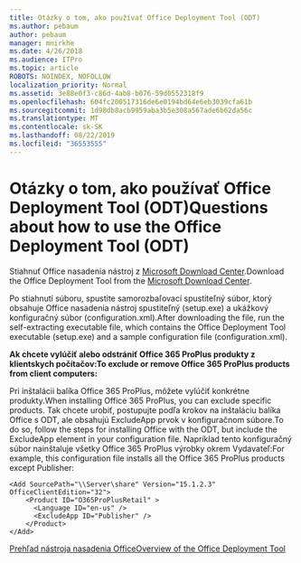 ```yaml
---
title: Otázky o tom, ako používať Office Deployment Tool (ODT)
ms.author: pebaum
author: pebaum
manager: mnirkhe
ms.date: 4/26/2018
ms.audience: ITPro
ms.topic: article
ROBOTS: NOINDEX, NOFOLLOW
localization_priority: Normal
ms.assetid: 3e88e0f3-c86d-4ab8-b076-59d0552318f9
ms.openlocfilehash: 604fc200517316de6e0194bd64e6eb3039cfa61b
ms.sourcegitcommit: 1d98db8acb9959aba3b5e308a567ade6b62da56c
ms.translationtype: MT
ms.contentlocale: sk-SK
ms.lasthandoff: 08/22/2019
ms.locfileid: "36553555"
---
```

# <a name="questions-about-how-to-use-the-office-deployment-tool-odt"></a><span data-ttu-id="fdf09-102">Otázky o tom, ako používať Office Deployment Tool (ODT)</span><span class="sxs-lookup"><span data-stu-id="fdf09-102">Questions about how to use the Office Deployment Tool (ODT)</span></span>

<span data-ttu-id="fdf09-103">Stiahnuť Office nasadenia nástroj z [Microsoft Download Center](http://go.microsoft.com/fwlink/p/?LinkID=626065).</span><span class="sxs-lookup"><span data-stu-id="fdf09-103">Download the Office Deployment Tool from the [Microsoft Download Center](http://go.microsoft.com/fwlink/p/?LinkID=626065).</span></span>
  
<span data-ttu-id="fdf09-104">Po stiahnutí súboru, spustite samorozbaľovací spustiteľný súbor, ktorý obsahuje Office nasadenia nástroj spustiteľný (setup.exe) a ukážkový konfiguračný súbor (configuration.xml).</span><span class="sxs-lookup"><span data-stu-id="fdf09-104">After downloading the file, run the self-extracting executable file, which contains the Office Deployment Tool executable (setup.exe) and a sample configuration file (configuration.xml).</span></span>
  
 <span data-ttu-id="fdf09-105">**Ak chcete vylúčiť alebo odstrániť Office 365 ProPlus produkty z klientskych počítačov:**</span><span class="sxs-lookup"><span data-stu-id="fdf09-105">**To exclude or remove Office 365 ProPlus products from client computers:**</span></span>
  
<span data-ttu-id="fdf09-106">Pri inštalácii balíka Office 365 ProPlus, môžete vylúčiť konkrétne produkty.</span><span class="sxs-lookup"><span data-stu-id="fdf09-106">When installing Office 365 ProPlus, you can exclude specific products.</span></span> <span data-ttu-id="fdf09-107">Tak chcete urobiť, postupujte podľa krokov na inštaláciu balíka Office s ODT, ale obsahujú ExcludeApp prvok v konfiguračnom súbore.</span><span class="sxs-lookup"><span data-stu-id="fdf09-107">To do so, follow the steps for installing Office with the ODT, but include the ExcludeApp element in your configuration file.</span></span> <span data-ttu-id="fdf09-108">Napríklad tento konfiguračný súbor nainštaluje všetky Office 365 ProPlus výrobky okrem Vydavateľ:</span><span class="sxs-lookup"><span data-stu-id="fdf09-108">For example, this configuration file installs all the Office 365 ProPlus products except Publisher:</span></span>
  
```
<Add SourcePath="\\Server\share" Version="15.1.2.3" OfficeClientEdition="32">
    <Product ID="O365ProPlusRetail" >
      <Language ID="en-us" />
      <ExcludeApp ID="Publisher" />
    </Product>
</Add>
```

[<span data-ttu-id="fdf09-109">Prehľad nástroja nasadenia Office</span><span class="sxs-lookup"><span data-stu-id="fdf09-109">Overview of the Office Deployment Tool</span></span>](https://docs.microsoft.com/deployoffice/overview-of-the-office-2016-deployment-tool)
  

